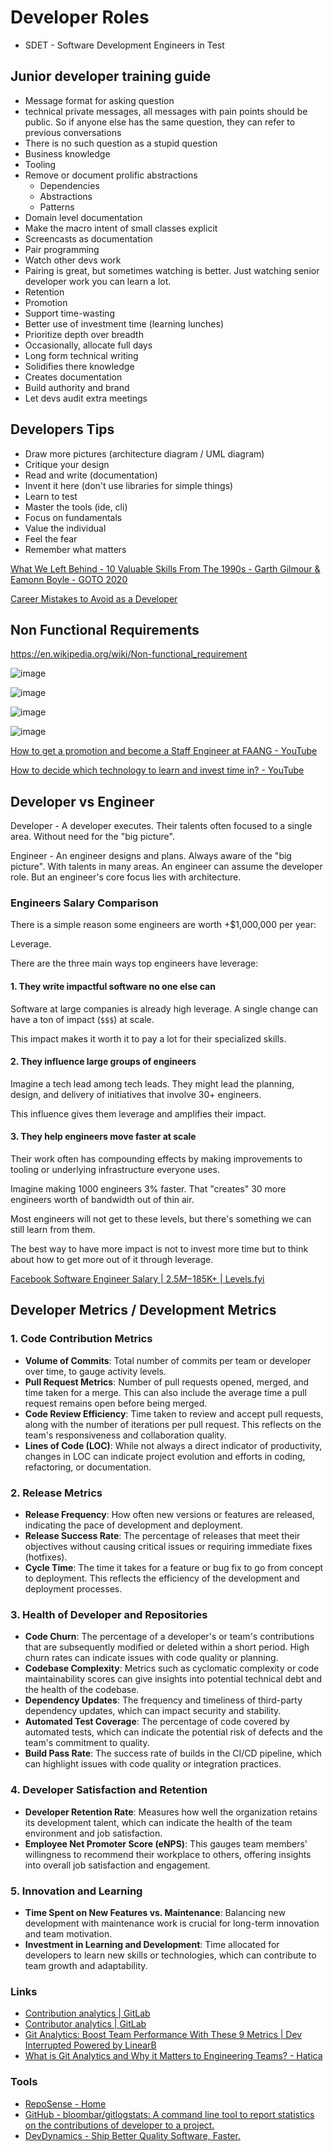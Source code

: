 # Developer Roles

- SDET - Software Development Engineers in Test

## Junior developer training guide

- Message format for asking question
- technical private messages, all messages with pain points should be public. So if anyone else has the same question, they can refer to previous conversations
- There is no such question as a stupid question
- Business knowledge
- Tooling
- Remove or document prolific abstractions
    - Dependencies
    - Abstractions
    - Patterns
- Domain level documentation
- Make the macro intent of small classes explicit
- Screencasts as documentation
- Pair programming
- Watch other devs work
- Pairing is great, but sometimes watching is better. Just watching senior developer work you can learn a lot.
- Retention
- Promotion
- Support time-wasting
- Better use of investment time (learning lunches)
- Prioritize depth over breadth
- Occasionally, allocate full days
- Long form technical writing
- Solidifies there knowledge
- Creates documentation
- Build authority and brand
- Let devs audit extra meetings

## Developers Tips

- Draw more pictures (architecture diagram / UML diagram)
- Critique your design
- Read and write (documentation)
- Invent it here (don't use libraries for simple things)
- Learn to test
- Master the tools (ide, cli)
- Focus on fundamentals
- Value the individual
- Feel the fear
- Remember what matters

[What We Left Behind - 10 Valuable Skills From The 1990s - Garth Gilmour & Eamonn Boyle - GOTO 2020](https://www.youtube.com/watch?v=DrBPXSiUWbI)

[Career Mistakes to Avoid as a Developer](https://www.freecodecamp.org/news/career-mistakes-to-avoid-as-a-dev/)

## Non Functional Requirements

https://en.wikipedia.org/wiki/Non-functional_requirement

![image](../../media/Software-Coding-Development-Engineering-image5.jpg)

![image](../../media/Software-Coding-Development-Engineering-image6.jpg)

![image](../../media/Software-Coding-Development-Engineering-image7.jpg)

![image](../../media/Software-Coding-Development-Engineering-image8.jpg)

[How to get a promotion and become a Staff Engineer at FAANG - YouTube](https://www.youtube.com/watch?v=NJjJctW-K0g)

[How to decide which technology to learn and invest time in? - YouTube](https://www.youtube.com/watch?v=z8m_iKCPTaQ)

## Developer vs Engineer

Developer - A developer executes. Their talents often focused to a single area. Without need for the "big picture".

Engineer - An engineer designs and plans. Always aware of the "big picture". With talents in many areas. An engineer can assume the developer role. But an engineer's core focus lies with architecture.

### Engineers Salary Comparison

There is a simple reason some engineers are worth +$1,000,000 per year:

Leverage.

There are the three main ways top engineers have leverage:

#### 1. They write impactful software no one else can

Software at large companies is already high leverage. A single change can have a ton of impact (`$$$`) at scale.

This impact makes it worth it to pay a lot for their specialized skills.

#### 2. They influence large groups of engineers

Imagine a tech lead among tech leads. They might lead the planning, design, and delivery of initiatives that involve 30+ engineers.

This influence gives them leverage and amplifies their impact.

#### 3. They help engineers move faster at scale

Their work often has compounding effects by making improvements to tooling or underlying infrastructure everyone uses.

Imagine making 1000 engineers 3% faster. That "creates" 30 more engineers worth of bandwidth out of thin air.

Most engineers will not get to these levels, but there's something we can still learn from them.

The best way to have more impact is not to invest more time but to think about how to get more out of it through leverage.

[Facebook Software Engineer Salary | $2.5M-$185K+ | Levels.fyi](https://www.levels.fyi/companies/facebook/salaries/software-engineer)

## Developer Metrics / Development Metrics

### 1. Code Contribution Metrics

- **Volume of Commits**: Total number of commits per team or developer over time, to gauge activity levels.
- **Pull Request Metrics**: Number of pull requests opened, merged, and time taken for a merge. This can also include the average time a pull request remains open before being merged.
- **Code Review Efficiency**: Time taken to review and accept pull requests, along with the number of iterations per pull request. This reflects on the team's responsiveness and collaboration quality.
- **Lines of Code (LOC)**: While not always a direct indicator of productivity, changes in LOC can indicate project evolution and efforts in coding, refactoring, or documentation.

### 2. Release Metrics

- **Release Frequency**: How often new versions or features are released, indicating the pace of development and deployment.
- **Release Success Rate**: The percentage of releases that meet their objectives without causing critical issues or requiring immediate fixes (hotfixes).
- **Cycle Time**: The time it takes for a feature or bug fix to go from concept to deployment. This reflects the efficiency of the development and deployment processes.

### 3. Health of Developer and Repositories

- **Code Churn**: The percentage of a developer's or team's contributions that are subsequently modified or deleted within a short period. High churn rates can indicate issues with code quality or planning.
- **Codebase Complexity**: Metrics such as cyclomatic complexity or code maintainability scores can give insights into potential technical debt and the health of the codebase.
- **Dependency Updates**: The frequency and timeliness of third-party dependency updates, which can impact security and stability.
- **Automated Test Coverage**: The percentage of code covered by automated tests, which can indicate the potential risk of defects and the team's commitment to quality.
- **Build Pass Rate**: The success rate of builds in the CI/CD pipeline, which can highlight issues with code quality or integration practices.

### 4. Developer Satisfaction and Retention

- **Developer Retention Rate**: Measures how well the organization retains its development talent, which can indicate the health of the team environment and job satisfaction.
- **Employee Net Promoter Score (eNPS)**: This gauges team members' willingness to recommend their workplace to others, offering insights into overall job satisfaction and engagement.

### 5. Innovation and Learning

- **Time Spent on New Features vs. Maintenance**: Balancing new development with maintenance work is crucial for long-term innovation and team motivation.
- **Investment in Learning and Development**: Time allocated for developers to learn new skills or technologies, which can contribute to team growth and adaptability.

### Links

- [Contribution analytics | GitLab](https://docs.gitlab.com/ee/user/group/contribution_analytics/)
- [Contributor analytics | GitLab](https://docs.gitlab.com/ee/user/analytics/contributor_analytics.html)
- [Git Analytics: Boost Team Performance With These 9 Metrics | Dev Interrupted Powered by LinearB](https://linearb.io/blog/git-analytics)
- [What is Git Analytics and Why it Matters to Engineering Teams? - Hatica](https://www.hatica.io/blog/engineering-teams-and-git-analytics/)

### Tools

- [RepoSense - Home](https://reposense.org/)
- [GitHub - bloombar/gitlogstats: A command line tool to report statistics on the contributions of developer to a project.](https://github.com/bloombar/gitlogstats)
- [DevDynamics - Ship Better Quality Software, Faster.](https://devdynamics.ai/)
